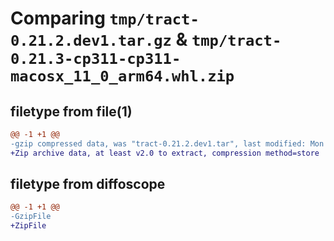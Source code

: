 # Comparing `tmp/tract-0.21.2.dev1.tar.gz` & `tmp/tract-0.21.3-cp311-cp311-macosx_11_0_arm64.whl.zip`

## filetype from file(1)

```diff
@@ -1 +1 @@
-gzip compressed data, was "tract-0.21.2.dev1.tar", last modified: Mon Mar 25 17:37:59 2024, max compression
+Zip archive data, at least v2.0 to extract, compression method=store
```

## filetype from diffoscope

```diff
@@ -1 +1 @@
-GzipFile
+ZipFile
```

